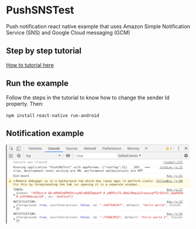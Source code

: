 # PushSNSTest
Push notification react native example that uses Amazon Simple Notification Service (SNS) and Google Cloud messaging (GCM)

## Step by step tutorial
[How to tutorial here](https://medium.com/@xap5xap/show-push-notifications-on-react-native-app-a613a5a2c159)

## Run the example
Follow the steps in the tutorial to know how to change the sender Id property. Then:

`npm install`
`react-native run-android`

## Notification example
![](notification_example.png)
